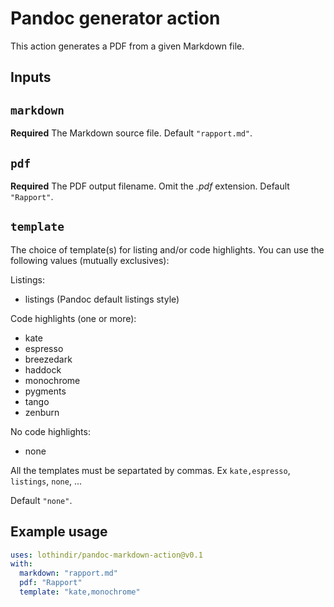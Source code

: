 # Pandoc generator action

This action generates a PDF from a given Markdown file.

## Inputs

## `markdown`

**Required** The Markdown source file. Default `"rapport.md"`.

## `pdf`

**Required** The PDF output filename. Omit the _.pdf_ extension. Default `"Rapport"`.

## `template`

The choice of template(s) for listing and/or code highlights. You can use the following values (mutually exclusives):

Listings:
- listings (Pandoc default listings style)

Code highlights (one or more):
- kate
- espresso
- breezedark
- haddock
- monochrome
- pygments
- tango
- zenburn

No code highlights:
- none

All the templates must be separtated by commas. Ex `kate,espresso`, `listings`, `none`, ...

Default `"none"`.

## Example usage

```yml
uses: lothindir/pandoc-markdown-action@v0.1
with:
  markdown: "rapport.md"
  pdf: "Rapport"
  template: "kate,monochrome"
```